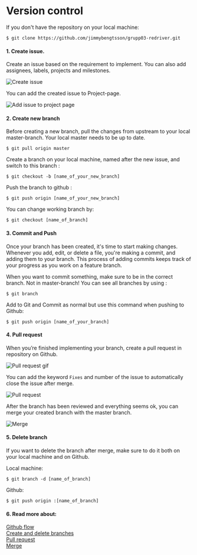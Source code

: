 # Version control

If you don't have the repository on your local machine:
```
$ git clone https://github.com/jimmybengtsson/grupp03-redriver.git
```

#### 1. Create issue. 

Create an issue based on the requirement to implement. You can also add assignees, labels, projects and milestones. 

![Create issue](https://github.com/jimmybengtsson/grupp03-redriver/blob/master/documentation/img/version-control/1-create-issue.png)

You can add the created issue to Project-page.

![Add issue to project page](https://github.com/jimmybengtsson/grupp03-redriver/blob/master/documentation/img/version-control/2-add-issue-to-project-page.gif)

#### 2. Create new branch

Before creating a new branch, pull the changes from upstream to your local master-branch. Your local master needs to be up to date.
```
$ git pull origin master
```

Create a branch on your local machine,  named after the new issue, and switch to this branch :
```
$ git checkout -b [name_of_your_new_branch]
```

Push the branch to github :
```
$ git push origin [name_of_your_new_branch]
```

You can change working branch by:
```
$ git checkout [name_of_branch]
```

#### 3. Commit and Push

Once your branch has been created, it's time to start making changes. Whenever you add, edit, or delete a file, you're making a commit, and adding them to your branch. This process of adding commits keeps track of your progress as you work on a feature branch.

When you want to commit something, make sure to be in the correct branch. Not in master-branch! You can see all branches by using :
```
$ git branch
```
Add to Git and Commit as normal but use this command when pushing to Github:
```
$ git push origin [name_of_your_branch]
```

#### 4. Pull request

When you’re finished implementing your branch, create a pull request in repository on Github.

![Pull request gif](https://github.com/jimmybengtsson/grupp03-redriver/blob/master/documentation/img/version-control/3-pull-request.gif)

You can add the keyword `Fixes` and number of the issue to automatically close the issue after merge.

![Pull request](https://github.com/jimmybengtsson/grupp03-redriver/blob/master/documentation/img/version-control/4-pull-request.png)

After the branch has been reviewed and everything seems ok, you can merge your created branch with the master branch.

![Merge](https://github.com/jimmybengtsson/grupp03-redriver/blob/master/documentation/img/version-control/5-merge-branches.gif)

#### 5. Delete branch

If you want to delete the branch after merge, make sure to do it both on your local machine and on Github.

Local machine:
```
$ git branch -d [name_of_branch]
```

Github:
```
$ git push origin :[name_of_branch]
```


#### 6. Read more about:

[Github flow](https://guides.github.com/introduction/flow/)  
[Create and delete branches](https://github.com/Kunena/Kunena-Forum/wiki/Create-a-new-branch-with-git-and-manage-branches)  
[Pull request](https://help.github.com/articles/about-pull-requests/)  
[Merge](https://help.github.com/articles/merging-a-pull-request/)  
